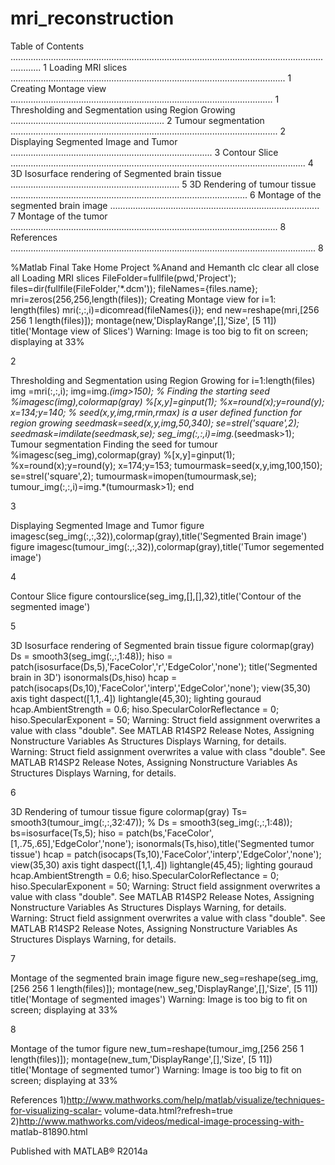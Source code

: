# mri_reconstruction
Table of Contents
 ........................................................................................................................................ 1
Loading MRI slices ............................................................................................................. 1
Creating Montage view ........................................................................................................ 1
Thresholding and Segmentation using Region Growing ............................................................. 2
Tumour segmentation .......................................................................................................... 2
Displaying Segmented Image and Tumor ................................................................................ 3
Contour Slice ..................................................................................................................... 4
3D Isosurface rendering of Segmented brain tissue ................................................................... 5
3D Rendering of tumour tissue .............................................................................................. 6
Montage of the segmented brain image ................................................................................... 7
Montage of the tumor .......................................................................................................... 8
References ......................................................................................................................... 8

%Matlab Final Take Home Project
%Anand and Hemanth
clc
clear all
close all
Loading MRI slices
FileFolder=fullfile(pwd,'Project');
files=dir(fullfile(FileFolder,'*.dcm'));
fileNames={files.name};
mri=zeros(256,256,length(files));
Creating Montage view
for i=1: length(files)
 mri(:,:,i)=dicomread(fileNames{i});
end
new=reshape(mri,[256 256 1 length(files)]);
montage(new,'DisplayRange',[],'Size', [5 11])
title('Montage view of Slices')
Warning: Image is too big to fit on screen; displaying at 33% 


2

Thresholding and Segmentation using Region
Growing
for i=1:length(files)
img =mri(:,:,i);
img=img.*(img>150);
% Finding the starting seed
%imagesc(img),colormap(gray)
%[x,y]=ginput(1);
%x=round(x);y=round(y);
x=134;y=140;
% seed(x,y,img,rmin,rmax) is a user defined function for region growing
seedmask=seed(x,y,img,50,340);
se=strel('square',2);
seedmask=imdilate(seedmask,se);
seg_img(:,:,i)=img.*(seedmask>1);
Tumour segmentation
Finding the seed for tumour
%imagesc(seg_img),colormap(gray)
%[x,y]=ginput(1);
%x=round(x);y=round(y);
x=174;y=153;
tumourmask=seed(x,y,img,100,150);
se=strel('square',2);
tumourmask=imopen(tumourmask,se);
tumour_img(:,:,i)=img.*(tumourmask>1);
end


3

Displaying Segmented Image and Tumor
figure
imagesc(seg_img(:,:,32)),colormap(gray),title('Segmented Brain image')
figure
imagesc(tumour_img(:,:,32)),colormap(gray),title('Tumor segemented image')


4

Contour Slice
figure
contourslice(seg_img,[],[],32),title('Contour of the segmented image')


5

3D Isosurface rendering of Segmented brain
tissue
figure
colormap(gray)
Ds = smooth3(seg_img(:,:,1:48));
hiso = patch(isosurface(Ds,5),'FaceColor','r','EdgeColor','none');
title('Segmented brain in 3D')
isonormals(Ds,hiso)
hcap = patch(isocaps(Ds,10),'FaceColor','interp','EdgeColor','none');
view(35,30)
axis tight
daspect([1,1,.4])
lightangle(45,30);
lighting gouraud
hcap.AmbientStrength = 0.6;
hiso.SpecularColorReflectance = 0;
hiso.SpecularExponent = 50;
Warning: Struct field assignment overwrites a value with class "double". See
MATLAB R14SP2 Release Notes, Assigning Nonstructure Variables As Structures
Displays Warning, for details. 
Warning: Struct field assignment overwrites a value with class "double". See
MATLAB R14SP2 Release Notes, Assigning Nonstructure Variables As Structures
Displays Warning, for details. 


6

3D Rendering of tumour tissue
figure
colormap(gray)
Ts= smooth3(tumour_img(:,:,32:47));
% Ds = smooth3(seg_img(:,:,1:48));
bs=isosurface(Ts,5);
hiso = patch(bs,'FaceColor',[1,.75,.65],'EdgeColor','none');
isonormals(Ts,hiso),title('Segmented tumor tissue')
hcap = patch(isocaps(Ts,10),'FaceColor','interp','EdgeColor','none');
view(35,30)
axis tight
daspect([1,1,.4])
lightangle(45,45);
lighting gouraud
hcap.AmbientStrength = 0.6;
hiso.SpecularColorReflectance = 0;
hiso.SpecularExponent = 50;
Warning: Struct field assignment overwrites a value with class "double". See
MATLAB R14SP2 Release Notes, Assigning Nonstructure Variables As Structures
Displays Warning, for details. 
Warning: Struct field assignment overwrites a value with class "double". See
MATLAB R14SP2 Release Notes, Assigning Nonstructure Variables As Structures
Displays Warning, for details. 


7

Montage of the segmented brain image
figure
new_seg=reshape(seg_img,[256 256 1 length(files)]);
montage(new_seg,'DisplayRange',[],'Size', [5 11])
title('Montage of segmented images')
Warning: Image is too big to fit on screen; displaying at 33% 


8

Montage of the tumor
figure
new_tum=reshape(tumour_img,[256 256 1 length(files)]);
montage(new_tum,'DisplayRange',[],'Size', [5 11])
title('Montage of segmented tumor')
Warning: Image is too big to fit on screen; displaying at 33% 

References
1)http://www.mathworks.com/help/matlab/visualize/techniques-for-visualizing-scalar-
volume-data.html?refresh=true 2)http://www.mathworks.com/videos/medical-image-processing-with-
matlab-81890.html

Published with MATLAB® R2014a
